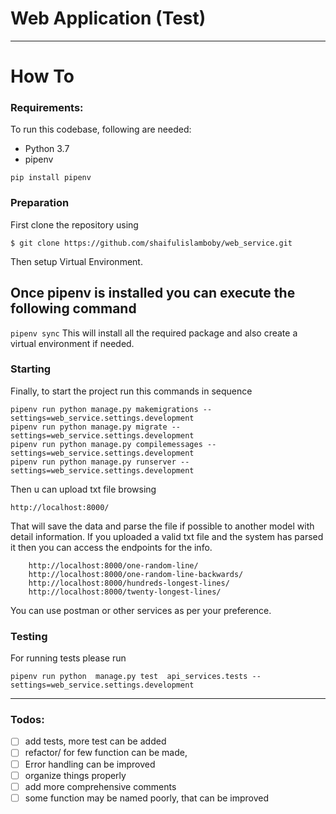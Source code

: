 # Web Application (Test)

---


# How To

### Requirements:

To run this codebase, following are needed:
- Python 3.7
- pipenv

```
pip install pipenv
```


### Preparation

First clone the repository using
```
$ git clone https://github.com/shaifulislamboby/web_service.git
```
Then setup Virtual Environment.

## Once pipenv is installed you can execute the following command
`pipenv sync`  This will install all the required package and
 also create a virtual environment if needed.

### Starting

Finally, to start the project run this commands in sequence
```
pipenv run python manage.py makemigrations --settings=web_service.settings.development
pipenv run python manage.py migrate --settings=web_service.settings.development
pipenv run python manage.py compilemessages --settings=web_service.settings.development
pipenv run python manage.py runserver --settings=web_service.settings.development
```

Then u can upload txt file browsing

```
http://localhost:8000/
```

That will save the data and parse the file if possible to another model with 
detail information. If you uploaded a valid txt file and the system has parsed it then 
you can access the endpoints for the info.

```
    http://localhost:8000/one-random-line/
    http://localhost:8000/one-random-line-backwards/
    http://localhost:8000/hundreds-longest-lines/
    http://localhost:8000/twenty-longest-lines/
```
You can use postman or other services as per your preference.

### Testing
For running tests please run 
```
pipenv run python  manage.py test  api_services.tests --settings=web_service.settings.development
```

---

### Todos:

- [ ] add tests, more test can be added
- [ ] refactor/ for few function can be made, 
- [ ] Error handling can be improved
- [ ] organize things properly
- [ ] add more comprehensive comments
- [ ] some function may be named poorly, that can be improved 
